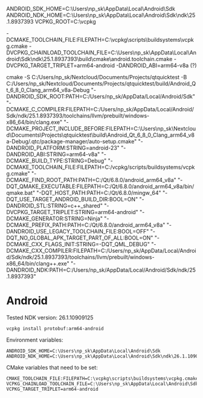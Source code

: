 ANDROID_SDK_HOME=C:\Users\np_sk\AppData\Local\Android\Sdk
ANDROID_NDK_HOME=C:\Users\np_sk\AppData\Local\Android\Sdk\ndk\25.1.8937393
VCPKG_ROOT=C:\vcpkg

-DCMAKE_TOOLCHAIN_FILE:FILEPATH=C:\vcpkg\scripts\buildsystems\vcpkg.cmake
-DVCPKG_CHAINLOAD_TOOLCHAIN_FILE=C:\Users\np_sk\AppData\Local\Android\Sdk\ndk\25.1.8937393\build\cmake\android.toolchain.cmake
-DVCPKG_TARGET_TRIPLET=arm64-android
-DANDROID_ABI=arm64-v8a (?)



cmake -S C:/Users/np_sk/Nextcloud/Documents/Projects/qtquicktest -B C:/Users/np_sk/Nextcloud/Documents/Projects/qtquicktest/build/Android_Qt_6_8_0_Clang_arm64_v8a-Debug "-DANDROID_SDK_ROOT:PATH=C:/Users/np_sk/AppData/Local/Android/Sdk" "-DCMAKE_C_COMPILER:FILEPATH=C:/Users/np_sk/AppData/Local/Android/Sdk/ndk/25.1.8937393/toolchains/llvm/prebuilt/windows-x86_64/bin/clang.exe" "-DCMAKE_PROJECT_INCLUDE_BEFORE:FILEPATH=C:\Users\np_sk\Nextcloud\Documents\Projects\qtquicktest\build\Android_Qt_6_8_0_Clang_arm64_v8a-Debug/.qtc/package-manager/auto-setup.cmake" "-DANDROID_PLATFORM:STRING=android-23" "-DANDROID_ABI:STRING=arm64-v8a" "-DCMAKE_BUILD_TYPE:STRING=Debug" "-DCMAKE_TOOLCHAIN_FILE:FILEPATH=C:/vcpkg/scripts/buildsystems/vcpkg.cmake" "-DCMAKE_FIND_ROOT_PATH:PATH=C:/Qt/6.8.0/android_arm64_v8a" "-DQT_QMAKE_EXECUTABLE:FILEPATH=C:/Qt/6.8.0/android_arm64_v8a/bin/qmake.bat" "-DQT_HOST_PATH:PATH=C:/Qt/6.8.0/mingw_64" "-DQT_USE_TARGET_ANDROID_BUILD_DIR:BOOL=ON" "-DANDROID_STL:STRING=c++_shared" "-DVCPKG_TARGET_TRIPLET:STRING=arm64-android" "-DCMAKE_GENERATOR:STRING=Ninja" "-DCMAKE_PREFIX_PATH:PATH=C:/Qt/6.8.0/android_arm64_v8a" "-DANDROID_USE_LEGACY_TOOLCHAIN_FILE:BOOL=OFF" "-DQT_NO_GLOBAL_APK_TARGET_PART_OF_ALL:BOOL=ON" "-DCMAKE_CXX_FLAGS_INIT:STRING=-DQT_QML_DEBUG" "-DCMAKE_CXX_COMPILER:FILEPATH=C:/Users/np_sk/AppData/Local/Android/Sdk/ndk/25.1.8937393/toolchains/llvm/prebuilt/windows-x86_64/bin/clang++.exe" "-DANDROID_NDK:PATH=C:/Users/np_sk/AppData/Local/Android/Sdk/ndk/25.1.8937393"




# Android
Tested NDK version: 26.1.10909125
```
vcpkg install protobuf:arm64-android
```
Environment variables:
```
ANDROID_SDK_HOME=C:\Users\np_sk\AppData\Local\Android\Sdk
ANDROID_NDK_HOME=C:\Users\np_sk\AppData\Local\Android\Sdk\ndk\26.1.10909125
```

CMake variables that need to be set:
```
CMAKE_TOOLCHAIN_FILE:FILEPATH=C:\vcpkg\scripts\buildsystems\vcpkg.cmake
VCPKG_CHAINLOAD_TOOLCHAIN_FILE=C:\Users\np_sk\AppData\Local\Android\Sdk\ndk\26.1.10909125\build\cmake\android.toolchain.cmake
VCPKG_TARGET_TRIPLET=arm64-android
```